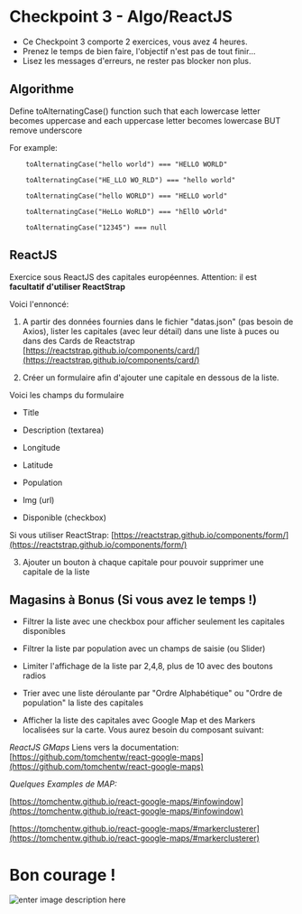 # Checkpoint 3 - Algo/ReactJS

- Ce Checkpoint 3 comporte 2 exercices, vous avez 4 heures.
- Prenez le temps de bien faire, l'objectif n'est pas de tout finir...
- Lisez les messages d'erreurs, ne rester pas blocker non plus.

## Algorithme

Define toAlternatingCase() function such that each lowercase letter becomes uppercase and each uppercase letter becomes lowercase BUT remove underscore

For example:

```
    toAlternatingCase("hello world") === "HELLO WORLD"

    toAlternatingCase("HE_LLO WO_RLD") === "hello world"

    toAlternatingCase("hello WORLD") === "HELLO world"

    toAlternatingCase("HeLLo WoRLD") === "hEllO wOrld"

    toAlternatingCase("12345") === null
```

## ReactJS

Exercice sous ReactJS des capitales européennes. Attention: il est **facultatif d'utiliser ReactStrap**

Voici l'ennoncé:

1.  A partir des données fournies dans le fichier "datas.json" (pas besoin de Axios),
    lister les capitales (avec leur détail) dans une liste à puces ou dans des Cards de Reactstrap
    [https://reactstrap.github.io/components/card/](https://reactstrap.github.io/components/card/)

2.  Créer un formulaire afin d'ajouter une capitale en dessous de la liste.

Voici les champs du formulaire

- Title

- Description (textarea)

- Longitude

- Latitude

- Population

- Img (url)

- Disponible (checkbox)

Si vous utiliser ReactStrap:
[https://reactstrap.github.io/components/form/](https://reactstrap.github.io/components/form/)

3.  Ajouter un bouton à chaque capitale pour pouvoir supprimer une capitale de la liste

## Magasins à Bonus (Si vous avez le temps !)

- Filtrer la liste avec une checkbox pour afficher seulement les capitales disponibles

* Filtrer la liste par population avec un champs de saisie (ou Slider)

* Limiter l'affichage de la liste par 2,4,8, plus de 10 avec des boutons radios

* Trier avec une liste déroulante par "Ordre Alphabétique" ou "Ordre de population" la liste des capitales

- Afficher la liste des capitales avec Google Map et des Markers localisées sur la carte.
  Vous aurez besoin du composant suivant:

_ReactJS GMaps_
Liens vers la documentation:
[https://github.com/tomchentw/react-google-maps](https://github.com/tomchentw/react-google-maps)

_Quelques Examples de MAP:_

[https://tomchentw.github.io/react-google-maps/#infowindow](https://tomchentw.github.io/react-google-maps/#infowindow)

[https://tomchentw.github.io/react-google-maps/#markerclusterer](https://tomchentw.github.io/react-google-maps/#markerclusterer)

# Bon courage !

![enter image description here](https://media.giphy.com/media/4KFH8kY8SpT40q5igm/giphy.gif)
